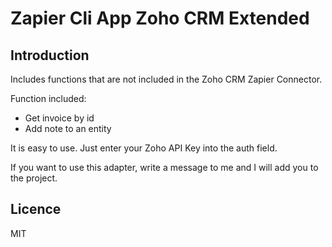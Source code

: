 # Zapier Cli App Zoho CRM Extended

## Introduction

Includes functions that are not included in the Zoho CRM Zapier Connector.

Function included:
* Get invoice by id
* Add note to an entity

It is easy to use. Just enter your Zoho API Key into the auth field.

If you want to use this adapter, write a message to me and I will add you to the project.

## Licence
MIT